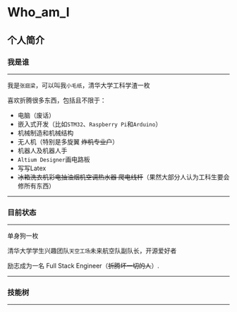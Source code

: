 # Who_am_I
个人简介
---


### 我是谁
---
  我是`张庭梁`，可以叫我`小毛纸`，清华大学工科学渣一枚
  
 喜欢折腾很多东西，包括且不限于：

- 电脑（废话）
- 嵌入式开发（比如`STM32`、`Raspberry Pi`和`Arduino`）
- 机械制造和机械结构
- 无人机（特别是多旋翼  ~~炸机专业户~~）
- 机器人及机器人手
- `Altium Designer`画电路板
- 写写Latex
- ~~冰箱洗衣机彩电抽油烟机空调热水器 爬电线杆~~（果然大部分人认为工科生要会修所有东西）

---

### 目前状态
---
单身狗一枚
    
  清华大学学生兴趣团队`天空工场`未来航空队副队长，开源爱好者
  
  励志成为一名 Full Stack Engineer（~~折腾坏一切的人~~）.

---

### 技能树
---





